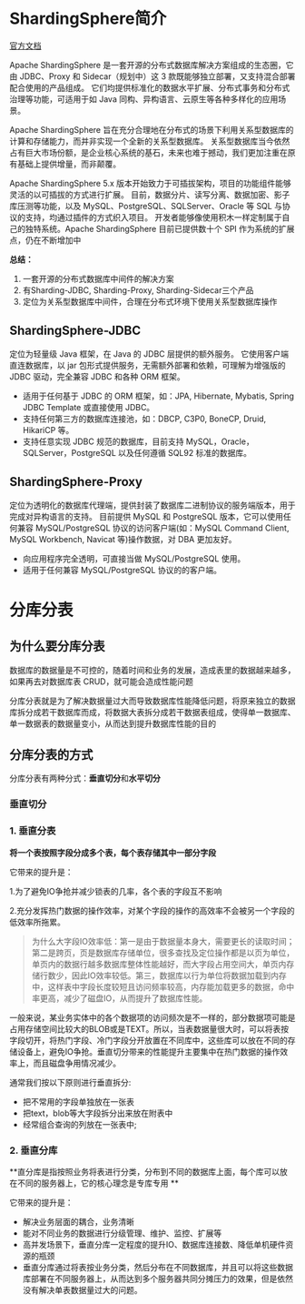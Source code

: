 # ShardingSphere简介

[官方文档](https://shardingsphere.apache.org/document/current/cn/overview/)

Apache ShardingSphere 是一套开源的分布式数据库解决方案组成的生态圈，它由 JDBC、Proxy 和 Sidecar（规划中）这 3 款既能够独立部署，又支持混合部署配合使用的产品组成。 它们均提供标准化的数据水平扩展、分布式事务和分布式治理等功能，可适用于如 Java 同构、异构语言、云原生等各种多样化的应用场景。

Apache ShardingSphere 旨在充分合理地在分布式的场景下利用关系型数据库的计算和存储能力，而并非实现一个全新的关系型数据库。 关系型数据库当今依然占有巨大市场份额，是企业核心系统的基石，未来也难于撼动，我们更加注重在原有基础上提供增量，而非颠覆。

Apache ShardingSphere 5.x 版本开始致力于可插拔架构，项目的功能组件能够灵活的以可插拔的方式进行扩展。 目前，数据分片、读写分离、数据加密、影子库压测等功能，以及 MySQL、PostgreSQL、SQLServer、Oracle 等 SQL 与协议的支持，均通过插件的方式织入项目。 开发者能够像使用积木一样定制属于自己的独特系统。Apache ShardingSphere 目前已提供数十个 SPI 作为系统的扩展点，仍在不断增加中

**总结：**

1. 一套开源的分布式数据库中间件的解决方案
2. 有Sharding-JDBC, Sharding-Proxy, Sharding-Sidecar三个产品
3. 定位为关系型数据库中间件，合理在分布式环境下使用关系型数据库操作

## ShardingSphere-JDBC

定位为轻量级 Java 框架，在 Java 的 JDBC 层提供的额外服务。 它使用客户端直连数据库，以 jar 包形式提供服务，无需额外部署和依赖，可理解为增强版的 JDBC 驱动，完全兼容 JDBC 和各种 ORM 框架。

- 适用于任何基于 JDBC 的 ORM 框架，如：JPA, Hibernate, Mybatis, Spring JDBC Template 或直接使用 JDBC。
- 支持任何第三方的数据库连接池，如：DBCP, C3P0, BoneCP, Druid, HikariCP 等。
- 支持任意实现 JDBC 规范的数据库，目前支持 MySQL，Oracle，SQLServer，PostgreSQL 以及任何遵循 SQL92 标准的数据库。

## ShardingSphere-Proxy

定位为透明化的数据库代理端，提供封装了数据库二进制协议的服务端版本，用于完成对异构语言的支持。 目前提供 MySQL 和 PostgreSQL 版本，它可以使用任何兼容 MySQL/PostgreSQL 协议的访问客户端(如：MySQL Command Client, MySQL Workbench, Navicat 等)操作数据，对 DBA 更加友好。

- 向应用程序完全透明，可直接当做 MySQL/PostgreSQL 使用。
- 适用于任何兼容 MySQL/PostgreSQL 协议的的客户端。

# 分库分表

## 为什么要分库分表

数据库的数据量是不可控的，随着时间和业务的发展，造成表里的数据越来越多，如果再去对数据库表 CRUD，就可能会造成性能问题

分库分表就是为了解决数据量过大而导致数据库性能降低问题，将原来独立的数据库拆分成若干数据库而成，将数据大表拆分成若干数据表组成，使得单一数据库、单一数据表的数据量变小，从而达到提升数据库性能的目的

## 分库分表的方式

分库分表有两种分式：**垂直切分**和**水平切分**

### 垂直切分

### 1. 垂直分表

**将一个表按照字段分成多个表，每个表存储其中一部分字段**

它带来的提升是：

1.为了避免IO争抢并减少锁表的几率，各个表的字段互不影响

2.充分发挥热门数据的操作效率，对某个字段的操作的高效率不会被另一个字段的低效率所拖累。

> 为什么大字段IO效率低：第一是由于数据量本身大，需要更长的读取时间；第二是跨页，页是数据库存储单位，很多查找及定位操作都是以页为单位，单页内的数据行越多数据库整体性能越好，而大字段占用空间大，单页内存储行数少，因此IO效率较低。第三，数据库以行为单位将数据加载到内存中，这样表中字段长度较短且访问频率较高，内存能加载更多的数据，命中率更高，减少了磁盘IO，从而提升了数据库性能。

一般来说，某业务实体中的各个数据项的访问频次是不一样的，部分数据项可能是占用存储空间比较大的BLOB或是TEXT。所以，当表数据量很大时，可以将表按字段切开，将热门字段、冷门字段分开放置在不同库中，这些库可以放在不同的存储设备上，避免IO争抢。垂直切分带来的性能提升主要集中在热门数据的操作效率上，而且磁盘争用情况减少。

通常我们按以下原则进行垂直拆分:

* 把不常用的字段单独放在一张表
* 把text，blob等大字段拆分出来放在附表中
* 经常组合查询的列放在一张表中;

### 2. 垂直分库

**直分库是指按照业务将表进行分类，分布到不同的数据库上面，每个库可以放在不同的服务器上，它的核心理念是专库专用 **

它带来的提升是：

* 解决业务层面的耦合，业务清晰
* 能对不同业务的数据进行分级管理、维护、监控、扩展等
* 高并发场景下，垂直分库一定程度的提升IO、数据库连接数、降低单机硬件资源的瓶颈
* 垂直分库通过将表按业务分类，然后分布在不同数据库，并且可以将这些数据库部署在不同服务器上，从而达到多个服务器共同分摊压力的效果，但是依然没有解决单表数据量过大的问题。